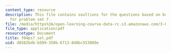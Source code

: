 ```yaml
---
content_type: resource
description: This file contains soultions for the questions based on bonding and thermodynamics
  for problem set 7.
file: /media/https%3A/open-learning-course-data-rc.s3.amazonaws.com/3-012-fundamentals-of-materials-science-fall-2005/d8582bdbb509350b6713848bc553889e_f04ps7_sol.pdf
file_type: application/pdf
resourcetype: Document
title: f04ps7_sol.pdf
uid: d8582bdb-b509-350b-6713-848bc553889e
---
```

